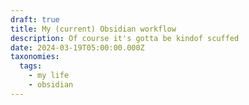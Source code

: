 ```yaml
---
draft: true
title: My (current) Obsidian workflow
description: Of course it's gotta be kindof scuffed
date: 2024-03-19T05:00:00.000Z
taxonomies:
  tags:
    - my life
    - obsidian
---
```


